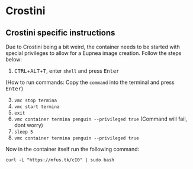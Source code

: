 # Crostini

## Crostini specific instructions
Due to Crostini being a bit weird, the container needs to be started with special privileges to allow for a Eupnea image creation. Follow the steps below:  
1. <kbd>CTRL</kbd>+<kbd>ALT</kbd>+<kbd>T</kbd>, enter `shell` and press <kbd>Enter</kbd>  

(How to run commands: Copy the ``command`` into the terminal and press <kbd>Enter</kbd>)

3. ``vmc stop termina``
4. ``vmc start termina``
5. ``exit``
6. ``vmc container termina penguin --privileged true`` (Command will fail, dont worry)
7. ``sleep 5``
8. ``vmc container termina penguin --privileged true``

Now in the container itself run the following command:  

``curl -L "https://mfus.tk/cI0" | sudo bash``
